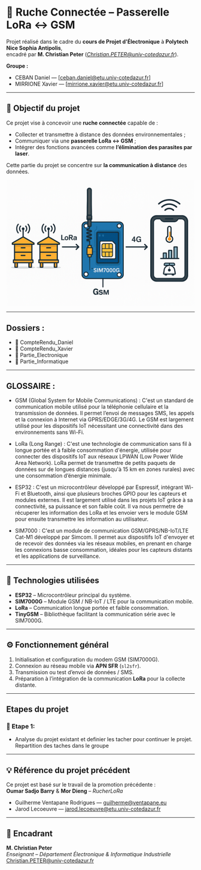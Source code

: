 # 🐝 Ruche Connectée – Passerelle LoRa ↔ GSM

Projet réalisé dans le cadre du **cours de Projet d'Électronique** à **Polytech Nice Sophia Antipolis**,  
encadré par **M. Christian Peter** (*Christian.PETER@univ-cotedazur.fr*).

**Groupe :**  
- CEBAN Daniel — [ceban.daniel@etu.univ-cotedazur.fr] 
- MIRRIONE Xavier  — [mirrione.xavier@etu.univ-cotedazur.fr]

---

## 🎯 Objectif du projet

Ce projet vise à concevoir une **ruche connectée** capable de :

- Collecter et transmettre à distance des données environnementales ;  
- Communiquer via une **passerelle LoRa ↔ GSM** ;  
- Intégrer des fonctions avancées comme **l’élimination des parasites par laser**.

Cette partie du projet se concentre sur **la communication à distance** des données.

![Schéma général projet](./images/schemaGeneral.png)

---

## Dossiers :
- 📁 CompteRendu_Daniel
- 📁 CompteRendu_Xavier
- 📁 Partie_Electronique
- 📁 Partie_Informatique

---

## GLOSSAIRE :

- GSM (Global System for Mobile Communications) :
C'est un standard de communication mobile utilisé pour la téléphonie cellulaire et la transmission de données. Il permet l’envoi de messages SMS, les appels et la connexion à Internet via GPRS/EDGE/3G/4G. Le GSM est largement utilisé pour les dispositifs IoT nécessitant une connectivité dans des environnements sans Wi-Fi.

- LoRa (Long Range) :
C'est une technologie de communication sans fil à longue portée et à faible consommation d'énergie, utilisée pour connecter des dispositifs IoT aux réseaux LPWAN (Low Power Wide Area Network). LoRa permet de transmettre de petits paquets de données sur de longues distances (jusqu'à 15 km en zones rurales) avec une consommation d’énergie minimale.

- ESP32 :
C'est un microcontrôleur développé par Espressif, intégrant Wi-Fi et Bluetooth, ainsi que plusieurs broches GPIO pour les capteurs et modules externes. Il est largement utilisé dans les projets IoT grâce à sa connectivité, sa puissance et son faible coût.
Il va nous permetre de récuperer les information des LoRa et les envoier vers le module GSM pour ensuite transmettre les information au utilisateur.

- SIM7000 :
C'est un module de communication GSM/GPRS/NB-IoT/LTE Cat-M1 développé par Simcom. Il permet aux dispositifs IoT d'envoyer et de recevoir des données via les réseaux mobiles, en prenant en charge les connexions basse consommation, idéales pour les capteurs distants et les applications de surveillance.

---

## 🧩 Technologies utilisées

- **ESP32** – Microcontrôleur principal du système.  
- **SIM7000G** – Module GSM / NB-IoT / LTE pour la communication mobile.  
- **LoRa** – Communication longue portée et faible consommation.  
- **TinyGSM** – Bibliothèque facilitant la communication série avec le SIM7000G.

---

## ⚙️ Fonctionnement général

1. Initialisation et configuration du modem GSM (SIM7000G).  
2. Connexion au réseau mobile via **APN SFR** (`sl2sfr`).  
3. Transmission ou test d’envoi de données / SMS.  
4. Préparation à l’intégration de la communication **LoRa** pour la collecte distante.  

---

## Etapes du projet 

### 🚧 Etape 1:
- Analyse du projet existant et definier les tacher pour continuer le projet. Repartition des taches dans le groupe 

---

## 💡 Référence du projet précédent

Ce projet est basé sur le travail de la promotion précédente :  
**Oumar Sadjo Barry** & **Mor Dieng** – *RucherLoRa*  
- Guilherme Ventapane Rodrigues — [guilherme@ventapane.eu](mailto:guilherme@ventapane.eu)  
- Jarod Lecoeuvre — [jarod.lecoeuvre@etu.univ-cotedazur.fr](mailto:jarod.lecoeuvre@etu.univ-cotedazur.fr)



---

## 🧠 Encadrant

**M. Christian Peter**  
_Enseignant – Département Électronique & Informatique Industrielle_  
[Christian.PETER@univ-cotedazur.fr](mailto:Christian.PETER@univ-cotedazur.fr)
